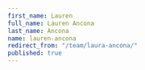```yaml
---
first_name: Lauren
full_name: Lauren Ancona
last_name: Ancona
name: lauren-ancona
redirect_from: "/team/laura-ancona/"
published: true
---
```

